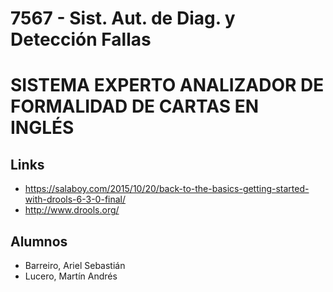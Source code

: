 # 7567 - Sist. Aut. de Diag. y Detección Fallas 

# SISTEMA EXPERTO ANALIZADOR DE FORMALIDAD DE CARTAS EN INGLÉS

## Links

- https://salaboy.com/2015/10/20/back-to-the-basics-getting-started-with-drools-6-3-0-final/
- http://www.drools.org/

## Alumnos

- Barreiro, Ariel Sebastián
- Lucero, Martín Andrés